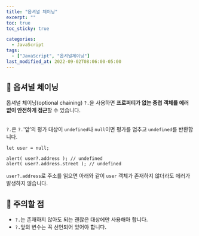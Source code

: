 ```yaml
---
title: "옵셔널 체이닝"
excerpt: ""
toc: true
toc_sticky: true

categories:
  - JavaScript
tags:
  - ["JavaScript", "옵셔널체이닝"]
last_modified_at: 2022-09-02T08:06:00-05:00
---
```


## 📄 옵셔널 체이닝

옵셔널 체이닝(optional chaining) `?.`을 사용하면 **프로퍼티가 없는 중첩 객체를 에러 없이 안전하게 접근**할 수 있습니다.<br><br>

`?.`은 `?.`'앞’의 평가 대상이 `undefined`나 `null`이면 평가를 멈추고 `undefined`를 반환합니다.

```
let user = null;

alert( user?.address ); // undefined
alert( user?.address.street ); // undefined
```

`user?.address`로 주소를 읽으면 아래와 같이 `user` 객체가 존재하지 않더라도 에러가 발생하지 않습니다.

## 📄 주의할 점

- `?.`는 존재하지 않아도 되는 괜찮은 대상에만 사용해아 합니다.
- `?.`앞의 변수는 꼭 선언되어 있어야 합니다.
